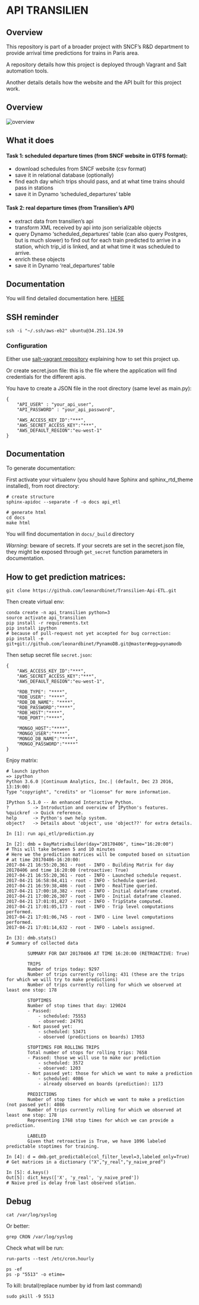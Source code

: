 # API TRANSILIEN

## Overview

This repository is part of a broader project with SNCF’s R&D department to provide arrival time predictions for trains in Paris area.

A repository details how this project is deployed through Vagrant and Salt automation tools.

Another details details how the website and the API built for this project work.

## Overview
![overview](ressources/Overview.png)


## What it does

#### Task 1: scheduled departure times (from SNCF website in GTFS format):

- download schedules from SNCF website (csv format)
- save it in relational database (optionally)
- find each day which trips should pass, and at what time trains should pass in stations
- save it in Dynamo ‘scheduled_departures’ table

#### Task 2: real departure times (from Transilien’s API)

- extract data from transilien’s api
- transform XML received by api into json serializable objects
- query Dynamo ‘scheduled_departures’ table (can also query Postgres, but is much slower) to find out for each train predicted to arrive in a station, which trip_id is linked, and at what time it was scheduled to arrive.
- enrich these objects
- save it in Dynamo ‘real_departures’ table



## Documentation

You will find detailed documentation here.
[HERE](https://leonardbinet.github.io/)

## SSH reminder
```
ssh -i "~/.ssh/aws-eb2" ubuntu@34.251.124.59
```

### Configuration

Either use [salt-vagrant repository](https://github.com/leonardbinet/Salt-Vagrant-master-mode) explaining how to set this project up.

Or create secret.json file: this is the file where the application will find credentials for the different apis.

You have to create a JSON file in the root directory (same level as main.py):
```
{
    "API_USER" : "your_api_user",
    "API_PASSWORD" : "your_api_password",

    "AWS_ACCESS_KEY_ID":"***",
    "AWS_SECRET_ACCESS_KEY":"***",
    "AWS_DEFAULT_REGION":"eu-west-1"
}
```


## Documentation
To generate documentation:

First activate your virtualenv (you should have Sphinx and sphinx_rtd_theme installed), from root directory:
```
# create structure
sphinx-apidoc --separate -f -o docs api_etl

# generate html
cd docs
make html
```
You will find documentation in `docs/_build` directory

*Warning*: beware of secrets. If your secrets are set in the secret.json file, they might be exposed through `get_secret` function parameters in documentation.

## How to get prediction matrices:

```
git clone https://github.com/leonardbinet/Transilien-Api-ETL.git
```

Then create virtual env:
```
conda create -n api_transilien python=3
source activate api_transilien
pip install -r requirements.txt
pip install ipython
# because of pull-request not yet accepted for bug correction:
pip install -e git+git://github.com/leonardbinet/PynamoDB.git@master#egg=pynamodb
```

Then setup secret file `secret.json`:
```
{
    "AWS_ACCESS_KEY_ID":"***",
    "AWS_SECRET_ACCESS_KEY":"***",
    "AWS_DEFAULT_REGION":"eu-west-1",

    "RDB_TYPE": "****",
    "RDB_USER": "****",
    "RDB_DB_NAME": "****",
    "RDB_PASSWORD":"****",
    "RDB_HOST":"****",
    "RDB_PORT":"****",

    "MONGO_HOST":"****",
    "MONGO_USER":"****",
    "MONGO_DB_NAME":"****",
    "MONGO_PASSWORD":"****"
}
```

Enjoy matrix:
```
# launch ipython
=> ipython
Python 3.6.0 |Continuum Analytics, Inc.| (default, Dec 23 2016, 13:19:00)
Type "copyright", "credits" or "license" for more information.

IPython 5.1.0 -- An enhanced Interactive Python.
?         -> Introduction and overview of IPython's features.
%quickref -> Quick reference.
help      -> Python's own help system.
object?   -> Details about 'object', use 'object??' for extra details.

In [1]: run api_etl/prediction.py

In [2]: dmb = DayMatrixBuilder(day="20170406", time="16:20:00")
# This will take between 5 and 10 minutes
# Here we the prediction matrices will be computed based on situation
# at time 20170406-16:20:00:
2017-04-21 16:55:20,361 - root - INFO - Building Matrix for day 20170406 and time 16:20:00 (retroactive: True)
2017-04-21 16:55:20,361 - root - INFO - Launched schedule request.
2017-04-21 16:58:04,411 - root - INFO - Schedule queried.
2017-04-21 16:59:38,486 - root - INFO - RealTime queried.
2017-04-21 17:00:18,382 - root - INFO - Initial dataframe created.
2017-04-21 17:00:26,307 - root - INFO - Initial dataframe cleaned.
2017-04-21 17:01:01,827 - root - INFO - TripState computed.
2017-04-21 17:01:05,173 - root - INFO - Trip level computations performed.
2017-04-21 17:01:06,745 - root - INFO - Line level computations performed.
2017-04-21 17:01:14,632 - root - INFO - Labels assigned.

In [3]: dmb.stats()
# Summary of collected data

        SUMMARY FOR DAY 20170406 AT TIME 16:20:00 (RETROACTIVE: True)

        TRIPS
        Number of trips today: 9297
        Number of trips currently rolling: 431 (these are the trips for which we will try to make predictions)
        Number of trips currently rolling for which we observed at least one stop: 178

        STOPTIMES
        Number of stop times that day: 129024
        - Passed:
            - scheduled: 75553
            - observed: 24791
        - Not passed yet:
            - scheduled: 53471
            - observed (predictions on boards) 17053

        STOPTIMES FOR ROLLING TRIPS
        Total number of stops for rolling trips: 7658
        - Passed: those we will use to make our prediction
            - scheduled: 3572
            - observed: 1203
        - Not passed yet: those for which we want to make a prediction
            - scheduled: 4086
            - already observed on boards (prediction): 1173

        PREDICTIONS
        Number of stop times for which we want to make a prediction (not passed yet): 4086
        Number of trips currently rolling for which we observed at least one stop: 178
        Representing 1768 stop times for which we can provide a prediction.

        LABELED
        Given that retroactive is True, we have 1096 labeled predictable stoptimes for training.

In [4]: d = dmb.get_predictable(col_filter_level=3,labeled_only=True)
# Get matrices in a dictionary ("X","y_real","y_naive_pred")

In [5]: d.keys()
Out[5]: dict_keys(['X', 'y_real', 'y_naive_pred'])
# Naive pred is delay from last observed station.
```

## Debug

```
cat /var/log/syslog
```
Or better:
```
grep CRON /var/log/syslog
```
Check what will be run:
```
run-parts --test /etc/cron.hourly
```

```
ps -ef
ps -p "5513" -o etime=
```
To kill: brutal(replace number by id from last command)
```
sudo pkill -9 5513
```
